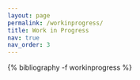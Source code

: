 ```yaml
---
layout: page
permalink: /workinprogress/
title: Work in Progress
nav: true
nav_order: 3
---
```


<!--workinprogress-->
<div class="publications">

{% bibliography -f workinprogress %}

</div>